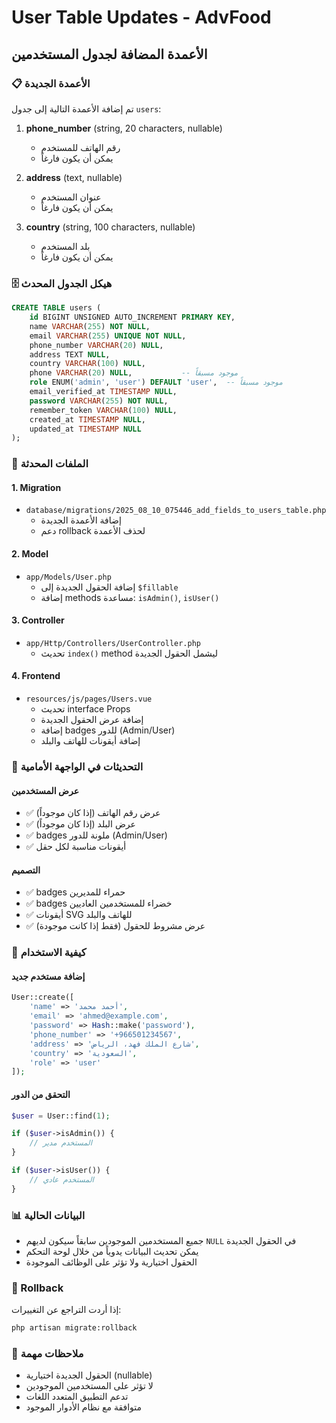 # User Table Updates - AdvFood

## الأعمدة المضافة لجدول المستخدمين

### 📋 الأعمدة الجديدة
تم إضافة الأعمدة التالية إلى جدول `users`:

1. **phone_number** (string, 20 characters, nullable)
   - رقم الهاتف للمستخدم
   - يمكن أن يكون فارغاً

2. **address** (text, nullable)
   - عنوان المستخدم
   - يمكن أن يكون فارغاً

3. **country** (string, 100 characters, nullable)
   - بلد المستخدم
   - يمكن أن يكون فارغاً

### 🗄️ هيكل الجدول المحدث
```sql
CREATE TABLE users (
    id BIGINT UNSIGNED AUTO_INCREMENT PRIMARY KEY,
    name VARCHAR(255) NOT NULL,
    email VARCHAR(255) UNIQUE NOT NULL,
    phone_number VARCHAR(20) NULL,
    address TEXT NULL,
    country VARCHAR(100) NULL,
    phone VARCHAR(20) NULL,           -- موجود مسبقاً
    role ENUM('admin', 'user') DEFAULT 'user',  -- موجود مسبقاً
    email_verified_at TIMESTAMP NULL,
    password VARCHAR(255) NOT NULL,
    remember_token VARCHAR(100) NULL,
    created_at TIMESTAMP NULL,
    updated_at TIMESTAMP NULL
);
```

### 🔧 الملفات المحدثة

#### 1. **Migration**
- `database/migrations/2025_08_10_075446_add_fields_to_users_table.php`
  - إضافة الأعمدة الجديدة
  - دعم rollback لحذف الأعمدة

#### 2. **Model**
- `app/Models/User.php`
  - إضافة الحقول الجديدة إلى `$fillable`
  - إضافة methods مساعدة: `isAdmin()`, `isUser()`

#### 3. **Controller**
- `app/Http/Controllers/UserController.php`
  - تحديث `index()` method ليشمل الحقول الجديدة

#### 4. **Frontend**
- `resources/js/pages/Users.vue`
  - تحديث interface Props
  - إضافة عرض الحقول الجديدة
  - إضافة badges للدور (Admin/User)
  - إضافة أيقونات للهاتف والبلد

### 🎨 التحديثات في الواجهة الأمامية

#### عرض المستخدمين
- ✅ عرض رقم الهاتف (إذا كان موجوداً)
- ✅ عرض البلد (إذا كان موجوداً)
- ✅ badges ملونة للدور (Admin/User)
- ✅ أيقونات مناسبة لكل حقل

#### التصميم
- ✅ badges حمراء للمديرين
- ✅ badges خضراء للمستخدمين العاديين
- ✅ أيقونات SVG للهاتف والبلد
- ✅ عرض مشروط للحقول (فقط إذا كانت موجودة)

### 🚀 كيفية الاستخدام

#### إضافة مستخدم جديد
```php
User::create([
    'name' => 'أحمد محمد',
    'email' => 'ahmed@example.com',
    'password' => Hash::make('password'),
    'phone_number' => '+966501234567',
    'address' => 'شارع الملك فهد، الرياض',
    'country' => 'السعودية',
    'role' => 'user'
]);
```

#### التحقق من الدور
```php
$user = User::find(1);

if ($user->isAdmin()) {
    // المستخدم مدير
}

if ($user->isUser()) {
    // المستخدم عادي
}
```

### 📊 البيانات الحالية
- جميع المستخدمين الموجودين سابقاً سيكون لديهم `NULL` في الحقول الجديدة
- يمكن تحديث البيانات يدوياً من خلال لوحة التحكم
- الحقول اختيارية ولا تؤثر على الوظائف الموجودة

### 🔄 Rollback
إذا أردت التراجع عن التغييرات:
```bash
php artisan migrate:rollback
```

### 📝 ملاحظات مهمة
- الحقول الجديدة اختيارية (nullable)
- لا تؤثر على المستخدمين الموجودين
- تدعم التطبيق المتعدد اللغات
- متوافقة مع نظام الأدوار الموجود 

